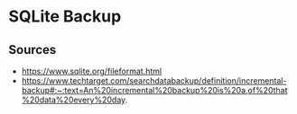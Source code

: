 # SQLite Backup

## Sources

- https://www.sqlite.org/fileformat.html
- https://www.techtarget.com/searchdatabackup/definition/incremental-backup#:~:text=An%20incremental%20backup%20is%20a,of%20that%20data%20every%20day.